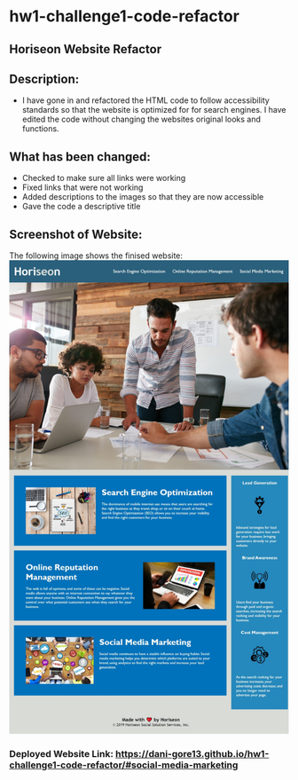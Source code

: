 # hw1-challenge1-code-refactor

## Horiseon Website Refactor

## Description:

- I have gone in and refactored the HTML code to follow accessibility standards so that the website is optimized for for search engines. I have edited the code without changing the websites original looks and functions.

## What has been changed:

- Checked to make sure all links were working
- Fixed links that were not working
- Added descriptions to the images so that they are now accessible
- Gave the code a descriptive title

## Screenshot of Website:

The following image shows the finised website:
<img 
src="./assets/images/final-site-image.jpg">
### Deployed Website Link: https://dani-gore13.github.io/hw1-challenge1-code-refactor/#social-media-marketing
